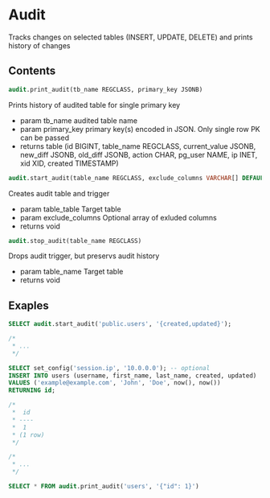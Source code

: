 # Audit

Tracks changes on selected tables (INSERT, UPDATE, DELETE) and prints history of changes

## Contents

```sql
audit.print_audit(tb_name REGCLASS, primary_key JSONB)
```

Prints history of audited table for single primary key

* param tb_name audited table name
* param primary_key primary key(s) encoded in JSON. Only single row PK can be passed
* returns table (id BIGINT, table_name REGCLASS, current_value JSONB, new_diff JSONB, old_diff JSONB, action CHAR, pg_user NAME, ip INET, xid XID, created TIMESTAMP)


```sql
audit.start_audit(table_name REGCLASS, exclude_columns VARCHAR[] DEFAULT '{}')
```

Creates audit table and trigger

* param table_table Target table
* param exclude_columns Optional array of exluded columns
* returns void


```sql
audit.stop_audit(table_name REGCLASS)
```

Drops audit trigger, but preservs audit history

* param table_name Target table
* returns void


## Exaples

```sql
SELECT audit.start_audit('public.users', '{created,updated}');

/*
 * ...
 */

SELECT set_config('session.ip', '10.0.0.0'); -- optional
INSERT INTO users (username, first_name, last_name, created, updated)
VALUES ('example@example.com', 'John', 'Doe', now(), now())
RETURNING id;

/*
 *  id
 * ----
 *  1
 * (1 row)
 */

/*
 * ...
 */

SELECT * FROM audit.print_audit('users', '{"id": 1}')
```
